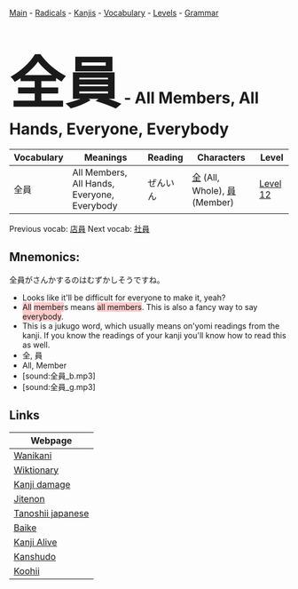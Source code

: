 <style> bigfont {font-size: 100px}</style>
[Main](../README.md) -
[Radicals](../radicals.md) -
[Kanjis](../kanjis.md) -
[Vocabulary](../vocabulary.md) -
[Levels](../levels.md) -
[Grammar](../grammar.md)
# <bigfont> 全員</bigfont> - All Members, All Hands, Everyone, Everybody 

| Vocabulary | Meanings | Reading | Characters | Level |
| --- | --- | --- | --- | --- |
| 全員 | All Members, All Hands, Everyone, Everybody | ぜんいん |  [全](../kanjis/全.md) (All, Whole), [員](../kanjis/員.md) (Member) | [Level 12](../levels/wk_level12.md) |

Previous vocab: [店員](店員.md) Next vocab: [社員](社員.md) 

## Mnemonics:
全員がさんかするのはむずかしそうですね。
* Looks like it'll be difficult for everyone to make it, yeah?
* <span style="background-color:#ffcccb"> All</span> <span style="background-color:#ffcccb"> member</span>s means <span style="background-color:#ffcccb"> all members</span>. This is also a fancy way to say <span style="background-color:#ffcccb"> everybody</span>.
* This is a jukugo word, which usually means on'yomi readings from the kanji. If you know the readings of your kanji you'll know how to read this as well.
* 全, 員
* All, Member
* [sound:全員_b.mp3]
* [sound:全員_g.mp3]


## Links 

| Webpage |
| --- |
| [Wanikani          ](https://www.wanikani.com/kanji/全員) |
| [Wiktionary        ](https://en.wiktionary.org/wiki/全員) |
| [Kanji damage      ](http://www.kanjidamage.com/kanji/search?utf8=✓&q=全員) |
| [Jitenon           ](https://jitenon.com/kanji/全員) |
| [Tanoshii japanese ](https://www.tanoshiijapanese.com/dictionary/kanji.cfm?k=全員) |
| [Baike             ](https://baike.baidu.com/item/全員) |
| [Kanji Alive       ](https://app.kanjialive.com/全員) |
| [Kanshudo          ](https://www.kanshudo.com/searchmn?q=全員) |
| [Koohii            ](https://kanji.koohii.com/study/kanji/全員) |
